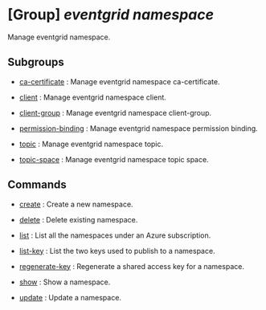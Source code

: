 # [Group] _eventgrid namespace_

Manage eventgrid namespace.

## Subgroups

- [ca-certificate](/Commands/eventgrid/namespace/ca-certificate/readme.md)
: Manage eventgrid namespace ca-certificate.

- [client](/Commands/eventgrid/namespace/client/readme.md)
: Manage eventgrid namespace client.

- [client-group](/Commands/eventgrid/namespace/client-group/readme.md)
: Manage eventgrid namespace client-group.

- [permission-binding](/Commands/eventgrid/namespace/permission-binding/readme.md)
: Manage eventgrid namespace permission binding.

- [topic](/Commands/eventgrid/namespace/topic/readme.md)
: Manage eventgrid namespace topic.

- [topic-space](/Commands/eventgrid/namespace/topic-space/readme.md)
: Manage eventgrid namespace topic space.

## Commands

- [create](/Commands/eventgrid/namespace/_create.md)
: Create a new namespace.

- [delete](/Commands/eventgrid/namespace/_delete.md)
: Delete existing namespace.

- [list](/Commands/eventgrid/namespace/_list.md)
: List all the namespaces under an Azure subscription.

- [list-key](/Commands/eventgrid/namespace/_list-key.md)
: List the two keys used to publish to a namespace.

- [regenerate-key](/Commands/eventgrid/namespace/_regenerate-key.md)
: Regenerate a shared access key for a namespace.

- [show](/Commands/eventgrid/namespace/_show.md)
: Show a namespace.

- [update](/Commands/eventgrid/namespace/_update.md)
: Update a namespace.
